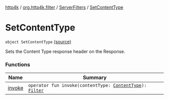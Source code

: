 [http4k](../../../index.md) / [org.http4k.filter](../../index.md) / [ServerFilters](../index.md) / [SetContentType](./index.md)

# SetContentType

`object SetContentType` [(source)](https://github.com/http4k/http4k/blob/master/http4k-core/src/main/kotlin/org/http4k/filter/ServerFilters.kt#L260)

Sets the Content Type response header on the Response.

### Functions

| Name | Summary |
|---|---|
| [invoke](invoke.md) | `operator fun invoke(contentType: `[`ContentType`](../../../org.http4k.core/-content-type/index.md)`): `[`Filter`](../../../org.http4k.core/-filter/index.md) |
